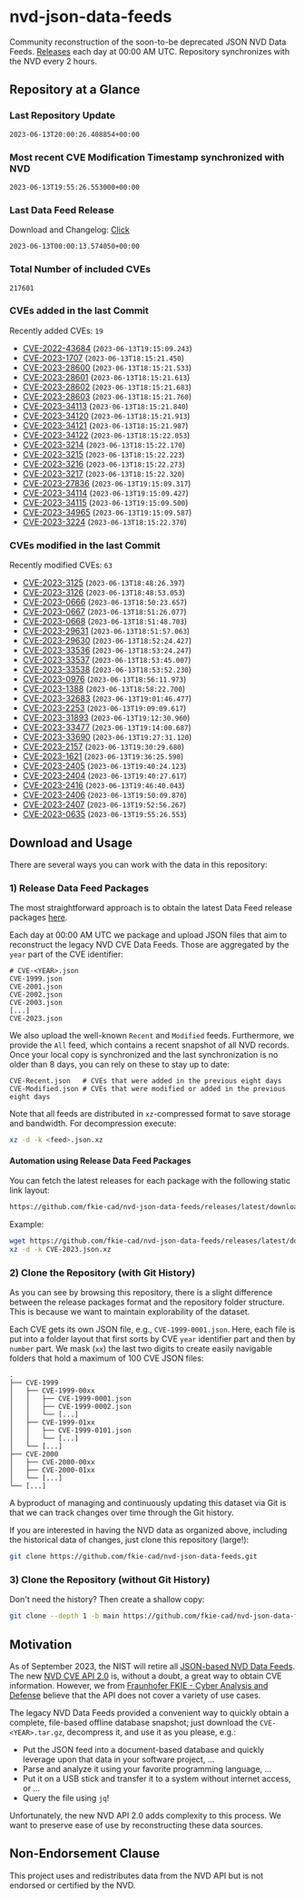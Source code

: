 # nvd-json-data-feeds

Community reconstruction of the soon-to-be deprecated JSON NVD Data Feeds. 
[Releases](https://github.com/fkie-cad/nvd-json-data-feeds/releases/latest) each day at 00:00 AM UTC.
Repository synchronizes with the NVD every 2 hours.

## Repository at a Glance

### Last Repository Update

```plain
2023-06-13T20:00:26.408854+00:00
```

### Most recent CVE Modification Timestamp synchronized with NVD

```plain
2023-06-13T19:55:26.553000+00:00
```

### Last Data Feed Release

Download and Changelog: [Click](https://github.com/fkie-cad/nvd-json-data-feeds/releases/latest)

```plain
2023-06-13T00:00:13.574050+00:00
```

### Total Number of included CVEs

```plain
217601
```

### CVEs added in the last Commit

Recently added CVEs: `19`

* [CVE-2022-43684](CVE-2022/CVE-2022-436xx/CVE-2022-43684.json) (`2023-06-13T19:15:09.243`)
* [CVE-2023-1707](CVE-2023/CVE-2023-17xx/CVE-2023-1707.json) (`2023-06-13T18:15:21.450`)
* [CVE-2023-28600](CVE-2023/CVE-2023-286xx/CVE-2023-28600.json) (`2023-06-13T18:15:21.533`)
* [CVE-2023-28601](CVE-2023/CVE-2023-286xx/CVE-2023-28601.json) (`2023-06-13T18:15:21.613`)
* [CVE-2023-28602](CVE-2023/CVE-2023-286xx/CVE-2023-28602.json) (`2023-06-13T18:15:21.683`)
* [CVE-2023-28603](CVE-2023/CVE-2023-286xx/CVE-2023-28603.json) (`2023-06-13T18:15:21.760`)
* [CVE-2023-34113](CVE-2023/CVE-2023-341xx/CVE-2023-34113.json) (`2023-06-13T18:15:21.840`)
* [CVE-2023-34120](CVE-2023/CVE-2023-341xx/CVE-2023-34120.json) (`2023-06-13T18:15:21.913`)
* [CVE-2023-34121](CVE-2023/CVE-2023-341xx/CVE-2023-34121.json) (`2023-06-13T18:15:21.987`)
* [CVE-2023-34122](CVE-2023/CVE-2023-341xx/CVE-2023-34122.json) (`2023-06-13T18:15:22.053`)
* [CVE-2023-3214](CVE-2023/CVE-2023-32xx/CVE-2023-3214.json) (`2023-06-13T18:15:22.170`)
* [CVE-2023-3215](CVE-2023/CVE-2023-32xx/CVE-2023-3215.json) (`2023-06-13T18:15:22.223`)
* [CVE-2023-3216](CVE-2023/CVE-2023-32xx/CVE-2023-3216.json) (`2023-06-13T18:15:22.273`)
* [CVE-2023-3217](CVE-2023/CVE-2023-32xx/CVE-2023-3217.json) (`2023-06-13T18:15:22.320`)
* [CVE-2023-27836](CVE-2023/CVE-2023-278xx/CVE-2023-27836.json) (`2023-06-13T19:15:09.317`)
* [CVE-2023-34114](CVE-2023/CVE-2023-341xx/CVE-2023-34114.json) (`2023-06-13T19:15:09.427`)
* [CVE-2023-34115](CVE-2023/CVE-2023-341xx/CVE-2023-34115.json) (`2023-06-13T19:15:09.500`)
* [CVE-2023-34965](CVE-2023/CVE-2023-349xx/CVE-2023-34965.json) (`2023-06-13T19:15:09.587`)
* [CVE-2023-3224](CVE-2023/CVE-2023-32xx/CVE-2023-3224.json) (`2023-06-13T18:15:22.370`)


### CVEs modified in the last Commit

Recently modified CVEs: `63`

* [CVE-2023-3125](CVE-2023/CVE-2023-31xx/CVE-2023-3125.json) (`2023-06-13T18:48:26.397`)
* [CVE-2023-3126](CVE-2023/CVE-2023-31xx/CVE-2023-3126.json) (`2023-06-13T18:48:53.053`)
* [CVE-2023-0666](CVE-2023/CVE-2023-06xx/CVE-2023-0666.json) (`2023-06-13T18:50:23.657`)
* [CVE-2023-0667](CVE-2023/CVE-2023-06xx/CVE-2023-0667.json) (`2023-06-13T18:51:26.077`)
* [CVE-2023-0668](CVE-2023/CVE-2023-06xx/CVE-2023-0668.json) (`2023-06-13T18:51:48.703`)
* [CVE-2023-29631](CVE-2023/CVE-2023-296xx/CVE-2023-29631.json) (`2023-06-13T18:51:57.063`)
* [CVE-2023-29630](CVE-2023/CVE-2023-296xx/CVE-2023-29630.json) (`2023-06-13T18:52:24.427`)
* [CVE-2023-33536](CVE-2023/CVE-2023-335xx/CVE-2023-33536.json) (`2023-06-13T18:53:24.247`)
* [CVE-2023-33537](CVE-2023/CVE-2023-335xx/CVE-2023-33537.json) (`2023-06-13T18:53:45.007`)
* [CVE-2023-33538](CVE-2023/CVE-2023-335xx/CVE-2023-33538.json) (`2023-06-13T18:53:52.230`)
* [CVE-2023-0976](CVE-2023/CVE-2023-09xx/CVE-2023-0976.json) (`2023-06-13T18:56:11.973`)
* [CVE-2023-1388](CVE-2023/CVE-2023-13xx/CVE-2023-1388.json) (`2023-06-13T18:58:22.700`)
* [CVE-2023-32683](CVE-2023/CVE-2023-326xx/CVE-2023-32683.json) (`2023-06-13T19:01:46.477`)
* [CVE-2023-2253](CVE-2023/CVE-2023-22xx/CVE-2023-2253.json) (`2023-06-13T19:09:09.617`)
* [CVE-2023-31893](CVE-2023/CVE-2023-318xx/CVE-2023-31893.json) (`2023-06-13T19:12:30.960`)
* [CVE-2023-33477](CVE-2023/CVE-2023-334xx/CVE-2023-33477.json) (`2023-06-13T19:14:00.687`)
* [CVE-2023-33690](CVE-2023/CVE-2023-336xx/CVE-2023-33690.json) (`2023-06-13T19:27:31.120`)
* [CVE-2023-2157](CVE-2023/CVE-2023-21xx/CVE-2023-2157.json) (`2023-06-13T19:30:29.680`)
* [CVE-2023-1621](CVE-2023/CVE-2023-16xx/CVE-2023-1621.json) (`2023-06-13T19:36:25.590`)
* [CVE-2023-2405](CVE-2023/CVE-2023-24xx/CVE-2023-2405.json) (`2023-06-13T19:40:24.123`)
* [CVE-2023-2404](CVE-2023/CVE-2023-24xx/CVE-2023-2404.json) (`2023-06-13T19:40:27.617`)
* [CVE-2023-2416](CVE-2023/CVE-2023-24xx/CVE-2023-2416.json) (`2023-06-13T19:46:40.043`)
* [CVE-2023-2406](CVE-2023/CVE-2023-24xx/CVE-2023-2406.json) (`2023-06-13T19:50:09.870`)
* [CVE-2023-2407](CVE-2023/CVE-2023-24xx/CVE-2023-2407.json) (`2023-06-13T19:52:56.267`)
* [CVE-2023-0635](CVE-2023/CVE-2023-06xx/CVE-2023-0635.json) (`2023-06-13T19:55:26.553`)


## Download and Usage

There are several ways you can work with the data in this repository:

### 1) Release Data Feed Packages

The most straightforward approach is to obtain the latest Data Feed release packages [here](https://github.com/fkie-cad/nvd-json-data-feeds/releases/latest).

Each day at 00:00 AM UTC we package and upload JSON files that aim to reconstruct the legacy NVD CVE Data Feeds.
Those are aggregated by the `year` part of the CVE identifier:

```
# CVE-<YEAR>.json
CVE-1999.json
CVE-2001.json
CVE-2002.json
CVE-2003.json
[...]
CVE-2023.json
```

We also upload the well-known `Recent` and `Modified` feeds.
Furthermore, we provide the `All` feed, which contains a recent snapshot of all NVD records.
Once your local copy is synchronized and the last synchronization is no older than 8 days, you can rely on these to stay up to date:

```plain
CVE-Recent.json   # CVEs that were added in the previous eight days
CVE-Modified.json # CVEs that were modified or added in the previous eight days
```

Note that all feeds are distributed in `xz`-compressed format to save storage and bandwidth.
For decompression execute:

```sh
xz -d -k <feed>.json.xz
```


#### Automation using Release Data Feed Packages

You can fetch the latest releases for each package with the following static link layout:

```sh
https://github.com/fkie-cad/nvd-json-data-feeds/releases/latest/download/CVE-<YEAR>.json.xz
```

Example:

```sh
wget https://github.com/fkie-cad/nvd-json-data-feeds/releases/latest/download/CVE-2023.json.xz
xz -d -k CVE-2023.json.xz
```

### 2) Clone the Repository (with Git History)

As you can see by browsing this repository, there is a slight difference between the release packages format and the repository folder structure.
This is because we want to maintain explorability of the dataset.

Each CVE gets its own JSON file, e.g., `CVE-1999-0001.json`.
Here, each file is put into a folder layout that first sorts by CVE `year` identifier part and then by `number` part.
We mask (`xx`) the last two digits to create easily navigable folders that hold a maximum of 100 CVE JSON files:

```plain
.
├── CVE-1999
│   ├── CVE-1999-00xx
│   │   ├── CVE-1999-0001.json
│   │   ├── CVE-1999-0002.json
│   │   └── [...]
│   ├── CVE-1999-01xx
│   │   ├── CVE-1999-0101.json
│   │   └── [...]
│   └── [...]
├── CVE-2000
│   ├── CVE-2000-00xx
│   ├── CVE-2000-01xx
│   └── [...]
└── [...]
```

A byproduct of managing and continuously updating this dataset via Git is that we can track changes over time through the Git history.

If you are interested in having the NVD data as organized above, including the historical data of changes, just clone this repository (large!):

```sh
git clone https://github.com/fkie-cad/nvd-json-data-feeds.git
```

### 3) Clone the Repository (without Git History)

Don't need the history? Then create a shallow copy:

```sh
git clone --depth 1 -b main https://github.com/fkie-cad/nvd-json-data-feeds.git
```

## Motivation

As of September 2023, the NIST will retire all [JSON-based NVD Data Feeds](https://nvd.nist.gov/vuln/data-feeds#divRetirementBanner-1).
The new [NVD CVE API 2.0](https://nvd.nist.gov/developers/vulnerabilities) is, without a doubt, a great way to obtain CVE information.
However, we from [Fraunhofer FKIE - Cyber Analysis and Defense](https://www.fkie.fraunhofer.de/en/departments/cad.html) believe that the API does not cover a variety of use cases.

The legacy NVD Data Feeds provided a convenient way to quickly obtain a complete, file-based offline database snapshot; just download the `CVE-<YEAR>.tar.gz`, decompress it, and use it as you please, e.g.:

* Put the JSON feed into a document-based database and quickly leverage upon that data in your software project, ...
* Parse and analyze it using your favorite programming language, ...
* Put it on a USB stick and transfer it to a system without internet access, or ...
* Query the file using `jq`!

Unfortunately, the new NVD API 2.0 adds complexity to this process.
We want to preserve ease of use by reconstructing these data sources.

## Non-Endorsement Clause

This project uses and redistributes data from the NVD API but is not endorsed or certified by the NVD.